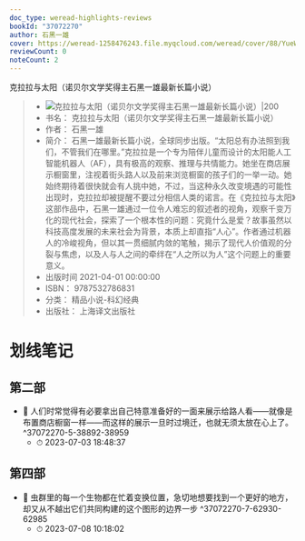 ```yaml
---
doc_type: weread-highlights-reviews
bookId: "37072270"
author: 石黑一雄
cover: https://weread-1258476243.file.myqcloud.com/weread/cover/88/YueWen_37072270/t7_YueWen_37072270.jpg
reviewCount: 0
noteCount: 2
---
```

 克拉拉与太阳（诺贝尔文学奖得主石黑一雄最新长篇小说）
> - ![ 克拉拉与太阳（诺贝尔文学奖得主石黑一雄最新长篇小说）|200](https://weread-1258476243.file.myqcloud.com/weread/cover/88/YueWen_37072270/t7_YueWen_37072270.jpg)
> - 书名： 克拉拉与太阳（诺贝尔文学奖得主石黑一雄最新长篇小说）
> - 作者： 石黑一雄
> - 简介： 石黑一雄最新长篇小说，全球同步出版。“太阳总有办法照到我们，不管我们在哪里。”克拉拉是一个专为陪伴儿童而设计的太阳能人工智能机器人（AF），具有极高的观察、推理与共情能力。她坐在商店展示橱窗里，注视着街头路人以及前来浏览橱窗的孩子们的一举一动。她始终期待着很快就会有人挑中她，不过，当这种永久改变境遇的可能性出现时，克拉拉却被提醒不要过分相信人类的诺言。在《克拉拉与太阳》这部作品中，石黑一雄通过一位令人难忘的叙述者的视角，观察千变万化的现代社会，探索了一个根本性的问题：究竟什么是爱？故事虽然以科技高度发展的未来社会为背景，本质上却直指“人心”。作者通过机器人的冷峻视角，但以其一贯细腻内敛的笔触，揭示了现代人价值观的分裂与焦虑，以及人与人之间的牵绊在“人之所以为人”这个问题上的重要意义。
> - 出版时间 2021-04-01 00:00:00
> - ISBN： 9787532786831
> - 分类： 精品小说-科幻经典
> - 出版社： 上海译文出版社

# 划线笔记

## 第二部


- 📌 人们时常觉得有必要拿出自己特意准备好的一面来展示给路人看——就像是布置商店橱窗一样——而这样的展示一旦时过境迁，也就无须太放在心上了。 ^37072270-5-38892-38959
    - ⏱ 2023-07-03 18:48:37 
## 第四部


- 📌 虫群里的每一个生物都在忙着变换位置，急切地想要找到一个更好的地方，却又从不越出它们共同构建的这个图形的边界一步 ^37072270-7-62930-62985
    - ⏱ 2023-07-08 10:18:02 